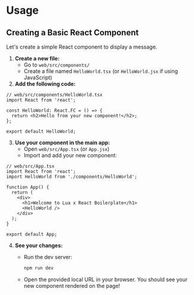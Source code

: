 # Usage

## Creating a Basic React Component

Let's create a simple React component to display a message.

1. **Create a new file:**
   * Go to `web/src/components/`
   * Create a file named `HelloWorld.tsx` (or `HelloWorld.jsx` if using JavaScript)
2. **Add the following code:**

```tsx
// web/src/components/HelloWorld.tsx
import React from 'react';

const HelloWorld: React.FC = () => {
  return <h2>Hello from your new component!</h2>;
};

export default HelloWorld;
```

3. **Use your component in the main app:**
   * Open `web/src/App.tsx` (or `App.jsx`)
   * Import and add your new component:

```tsx
// web/src/App.tsx
import React from 'react';
import HelloWorld from './components/HelloWorld';

function App() {
  return (
    <div>
      <h1>Welcome to Lua x React Boilerplate</h1>
      <HelloWorld />
    </div>
  );
}

export default App;
```

4. **See your changes:**
   *   Run the dev server:

       ```sh
       npm run dev
       ```
   * Open the provided local URL in your browser. You should see your new component rendered on the page!
